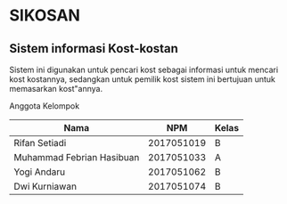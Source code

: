 # SIKOSAN

## Sistem informasi Kost-kostan
Sistem ini digunakan untuk pencari kost sebagai informasi untuk mencari kost kostannya, sedangkan untuk pemilik kost sistem ini bertujuan untuk memasarkan kost"annya.

Anggota Kelompok

| Nama | NPM | Kelas |
| --- | --- |--- |
| Rifan Setiadi | 2017051019 | B|
| Muhammad Febrian Hasibuan | 2017051033 | A |
| Yogi Andaru | 2017051062 | B|
| Dwi Kurniawan | 2017051074 |B|
